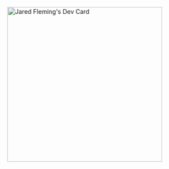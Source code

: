 <a href="https://app.daily.dev/thecodershadow"><img src="https://api.daily.dev/devcards/v2/rrbdeXZbS8qSEd0xGl74A.png?type=default&r=tyw" width="356" alt="Jared Fleming's Dev Card"/></a>
